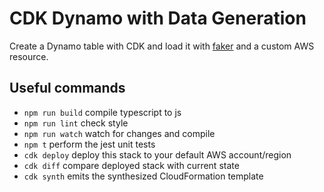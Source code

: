# CDK Dynamo with Data Generation

Create a Dynamo table with CDK and load it with [faker](https://github.com/marak/Faker.js/) and a custom AWS resource.

## Useful commands

- `npm run build` compile typescript to js
- `npm run lint` check style
- `npm run watch` watch for changes and compile
- `npm t` perform the jest unit tests
- `cdk deploy` deploy this stack to your default AWS account/region
- `cdk diff` compare deployed stack with current state
- `cdk synth` emits the synthesized CloudFormation template
